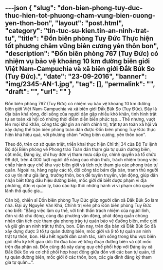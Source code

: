 ---json
{
    "slug": "don-bien-phong-tuy-duc-thuc-hien-tot-phuong-cham-vung-bien-cuong-yen-thon-bon",
    "layout": "post.html",
    "category": "tin-tuc-su-kien.tin-an-ninh-trat-tu",
    "title": "Đồn biên phòng Tuy Đức Thực hiện tốt phương châm vững biên cương yên thôn bon",
    "description": "Đồn biên phòng 767 (Tuy Đức) có nhiệm vụ bảo vệ khoảng 10 km đường biên giới Việt Nam-Campuchia và xã biên giới Đắk Búk So (Tuy Đức).",
    "date": "23-09-2016",
    "banner": "img/2345-AN-1.jpg",
    "tag": [],
    "permalink": "",
    "draft": "",
    "url": ""
}
---
Đồn biên phòng 767 (Tuy Đức) có nhiệm vụ bảo vệ khoảng 10 km đường biên giới Việt Nam-Campuchia và xã biên giới Đắk Búk So (Tuy Đức).
Đây là địa bàn khá rộng, đời sống của người dân gặp nhiều khó khăn, tình hình trật tự an toàn xã hội có những thời điểm diễn biến phức tạp… Thế nhưng, vượt lên mọi khó khăn, công tác giữ gìn an ninh chính trị, trật tự an toàn xã hội và xây dựng thế trận biên phòng toàn dân được Đồn biên phòng Tuy Đức thực hiện khá hiệu quả, với phương châm “vững biên cương, yên thôn bon”.
 
Theo đó, trên cơ sở quán triệt, triển khai thực hiện Chỉ thị 34 của Bộ Tư lệnh Bộ đội Biên phòng về Phong trào Toàn dân tham gia tự quản đường biên, cột mốc, Đảng ủy, chỉ huy đơn vị tham mưu cấp ủy, chính quyền xã tổ chức 99 đợt, trên 4.000 lượt người để nâng cao nhận thức, trách nhiệm trong việc chấp hành quy chế khu vực biên giới và tích cực tham gia các phong trào tự quản. Ngoài ra, hàng ngày các tổ, đội công tác bám địa bàn, tranh thủ người có uy tín như già làng, trưởng thôn, bon để tuyên truyền, vận động, giúp dân nhận biết từng dấu hiệu đường biên, mốc giới để biết được phạm vi địa phương, đơn vị quản lý, báo cáo kịp thời những hành vi vi phạm chủ quyền lãnh thổ quốc gia…
 

Cán bộ, chiến sĩ Đồn biên phòng Tuy Đức giúp người dân xã Đắk Búk So làm nhà.
Đại úy Nguyễn Văn Khá, Chính trị viên phó Đồn biên phòng Tuy Đức cho biết: “Bằng việc làm cụ thể, với tinh thần trách nhiệm của người lính, đơn vị đã chủ động, cùng địa phương vận động, phát động quần chúng nhân dân tích cực tham gia phong trào tự quản bảo vệ đường biên, mốc giới và giữ gìn an ninh trật tự thôn, bon. Đến nay, trên địa bàn xã Đắk Búk So đã xây dựng được 3 tổ tự quản đường biên, mốc giới và 9 tổ tự quản an ninh trật tự thôn, bon. Hầu hết người dân canh tác, sinh sống trong khu vực biên giới đều ký kết giao ước thi đua bảo vệ từng đoạn đường biên và cột mốc trên địa phận xã. Đồn cũng đã xây dựng quy chế phối hợp với Đảng ủy xã Đắk Búk So và cơ chế phối hợp hoạt động giữa đồn với các ban tự quản, tổ tự quản đường biên, mốc giới ở các thôn, bon, các gia đình đăng ký tham gia tự quản…”.